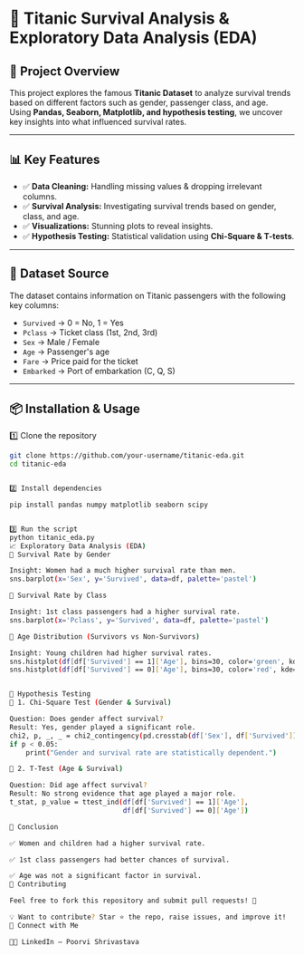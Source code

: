 # 🚢 Titanic Survival Analysis & Exploratory Data Analysis (EDA)

## 📌 Project Overview
This project explores the famous **Titanic Dataset** to analyze survival trends based on different factors such as gender, passenger class, and age.  
Using **Pandas, Seaborn, Matplotlib, and hypothesis testing**, we uncover key insights into what influenced survival rates.

---

## 📊 Key Features
- ✅ **Data Cleaning:** Handling missing values & dropping irrelevant columns.  
- ✅ **Survival Analysis:** Investigating survival trends based on gender, class, and age.  
- ✅ **Visualizations:** Stunning plots to reveal insights.  
- ✅ **Hypothesis Testing:** Statistical validation using **Chi-Square & T-tests**.  

---

## 📂 Dataset Source
The dataset contains information on Titanic passengers with the following key columns:  

- `Survived` → 0 = No, 1 = Yes  
- `Pclass` → Ticket class (1st, 2nd, 3rd)  
- `Sex` → Male / Female  
- `Age` → Passenger's age  
- `Fare` → Price paid for the ticket  
- `Embarked` → Port of embarkation (C, Q, S)  

---

## 📦 Installation & Usage

1️⃣ Clone the repository  
```bash
git clone https://github.com/your-username/titanic-eda.git
cd titanic-eda


2️⃣ Install dependencies

pip install pandas numpy matplotlib seaborn scipy


3️⃣ Run the script
python titanic_eda.py
📈 Exploratory Data Analysis (EDA)
🔹 Survival Rate by Gender

Insight: Women had a much higher survival rate than men.
sns.barplot(x='Sex', y='Survived', data=df, palette='pastel')

🔹 Survival Rate by Class

Insight: 1st class passengers had a higher survival rate.
sns.barplot(x='Pclass', y='Survived', data=df, palette='pastel')

🔹 Age Distribution (Survivors vs Non-Survivors)

Insight: Young children had higher survival rates.
sns.histplot(df[df['Survived'] == 1]['Age'], bins=30, color='green', kde=True)
sns.histplot(df[df['Survived'] == 0]['Age'], bins=30, color='red', kde=True)


🧪 Hypothesis Testing
📌 1. Chi-Square Test (Gender & Survival)

Question: Does gender affect survival?
Result: Yes, gender played a significant role.
chi2, p, _, _ = chi2_contingency(pd.crosstab(df['Sex'], df['Survived']))
if p < 0.05:
    print("Gender and survival rate are statistically dependent.")

📌 2. T-Test (Age & Survival)

Question: Did age affect survival?
Result: No strong evidence that age played a major role.
t_stat, p_value = ttest_ind(df[df['Survived'] == 1]['Age'],
                            df[df['Survived'] == 0]['Age'])

📌 Conclusion

✅ Women and children had a higher survival rate.

✅ 1st class passengers had better chances of survival.

✅ Age was not a significant factor in survival.
🤝 Contributing

Feel free to fork this repository and submit pull requests! 🚀

💡 Want to contribute? Star ⭐ the repo, raise issues, and improve it!
🔗 Connect with Me

👩‍💻 LinkedIn – Poorvi Shrivastava
